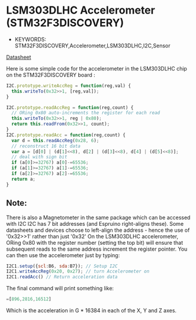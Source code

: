 <!--- Copyright (c) 2013 Gordon Williams, Pur3 Ltd. See the file LICENSE for copying permission. -->
LSM303DLHC Accelerometer (STM32F3DISCOVERY)
======================================

* KEYWORDS: STM32F3DISCOVERY,Accelerometer,LSM303DLHC,I2C,Sensor

[Datasheet](/datasheets/LSM303DLHCL.pdf)

Here is some simple code for the accelerometer in the LSM303DLHC chip on the STM32F3DISCOVERY board :

 
```JavaScript
I2C.prototype.writeAccReg = function(reg,val) {
  this.writeTo(0x32>>1, [reg,val]);
}

I2C.prototype.readAccReg = function(reg,count) {
  // ORing 0x80 auto-increments the register for each read  
  this.writeTo(0x32>>1, reg | 0x80);
  return this.readFrom(0x32>>1, count);
}
I2C.prototype.readAcc = function(reg,count) {
  var d = this.readAccReg(0x28, 6);
  // reconstruct 16 bit data
  var a = [d[0] | (d[1]<<8), d[2] | (d[3]<<8), d[4] | (d[5]<<8)];
  // deal with sign bit
  if (a[0]>=32767) a[0]-=65536; 
  if (a[1]>=32767) a[1]-=65536;
  if (a[2]>=32767) a[2]-=65536;
  return a;
}
``` 

Note:
----

There is also a Magnetometer in the same package which can be accessed with I2C
I2C has 7 bit addresses (and Espruino right-aligns these). Some datasheets and devices choose to left-align the address - hence the use of '0x32>>1' rather than just '0x32'
On the LSM303DLHC accelerometer, ORing 0x80 with the register number (setting the top bit) will ensure that subsequent reads to the same address increment the register pointer.
You can then use the accelerometer just by typing:

 
```JavaScript
I2C1.setup({scl:B6, sda:B7}); // Setup I2C
I2C1.writeAccReg(0x20, 0x27); // turn Accelerometer on
I2C1.readAcc() // Return acceleration data
``` 

The final command will print something like:

 
```JavaScript
=[896,2816,16512]
```
 
Which is the acceleration in G * 16384 in each of the X, Y and Z axes.
